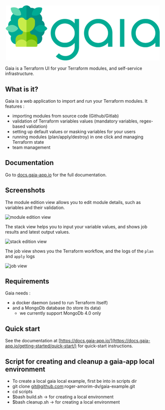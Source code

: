 <p align="center">
  <img width="500" src="images/gaia_logo_with_title.png">
</p>

Gaia is a Terraform UI for your Terraform modules, and self-service infrastructure.

## What is it?

Gaia is a web application to import and run your Terraform modules.
It features :
* importing modules from source code (Github/Gitlab)
* validation of Terraform variables values (mandatory variables, regex-based validation)
* setting up default values or masking variables for your users
* running modules (plan/apply/destroy) in one click and managing Terraform state
* team management

## Documentation

Go to [docs.gaia-app.io](https://docs.gaia-app.io) for the full documentation.

## Screenshots

The module edition view allows you to edit module details, such as variables and their validation.

![module edition view](https://github.com/gaia-app/gaia/raw/main/assets/screenshot-gaia-module.png)

The stack view helps you to input your variable values, and shows job results and latest output values.

![stack edition view](https://github.com/gaia-app/gaia/raw/main/assets/screenshot-gaia-stack.png)

The job view shows you the Terraform workflow, and the logs of the `plan` and `apply` logs

![job view](https://github.com/gaia-app/gaia/raw/main/assets/screenshot-gaia-job.png)

## Requirements

Gaia needs :
* a docker daemon (used to run Terraform itself)
* and a MongoDb database (to store its data)
    * we currently support MongoDb 4.0 only

## Quick start

See the documentation at [https://docs.gaia-app.io/](https://docs.gaia-app.io/getting-started/quick-start/) for quick-start instructions.

## Script for creating and cleanup a gaia-app local environment

*  To create a local gaia local example, first be into in scripts dir
*  git clone git@github.com:roger-amorim-dv/gaia-example.git
*  cd scripts
*  $bash build.sh -> for creating a local environment
*  $bash cleanup.sh -> for creating a local environment
